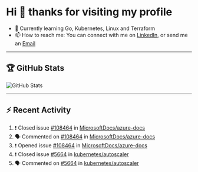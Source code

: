 # Hi 👋 thanks for visiting my profile

- 🌱 Currently learning Go, Kubernetes, Linux and Terraform
- 📫 How to reach me: You can connect with me on [LinkedIn](https://www.linkedin.com/in/thepaulmacca/), or send me an [Email](mailto:pm@thepaulmacca.com)

---

## :trophy: GitHub Stats

![GitHub Stats](https://github-readme-stats.vercel.app/api?username=thepaulmacca&count_private=true&show_icons=true&theme=dark)

---

## :zap: Recent Activity

<!--START_SECTION:activity-->
1. ❗️ Closed issue [#108464](https://github.com/MicrosoftDocs/azure-docs/issues/108464) in [MicrosoftDocs/azure-docs](https://github.com/MicrosoftDocs/azure-docs)
2. 🗣 Commented on [#108464](https://github.com/MicrosoftDocs/azure-docs/issues/108464) in [MicrosoftDocs/azure-docs](https://github.com/MicrosoftDocs/azure-docs)
3. ❗️ Opened issue [#108464](https://github.com/MicrosoftDocs/azure-docs/issues/108464) in [MicrosoftDocs/azure-docs](https://github.com/MicrosoftDocs/azure-docs)
4. ❗️ Closed issue [#5664](https://github.com/kubernetes/autoscaler/issues/5664) in [kubernetes/autoscaler](https://github.com/kubernetes/autoscaler)
5. 🗣 Commented on [#5664](https://github.com/kubernetes/autoscaler/issues/5664) in [kubernetes/autoscaler](https://github.com/kubernetes/autoscaler)
<!--END_SECTION:activity-->
